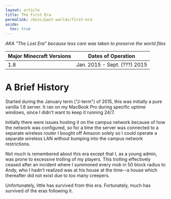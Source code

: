 ```yaml
---
layout: article
title: The First Era
permalink: /misc/past-worlds/first-era
aside:
  toc: true
---
```


_AKA "The Lost Era" because less care was taken to preserve the world files_

| Major Minecraft Versions | Dates of Operation           |
| ------------------------ | ---------------------------- |
| 1.8                      | Jan. 2015 - Sept. (???) 2015 |

# A Brief History

Started during the January term ("J-term") of 2015, this was initially a pure vanilla 1.8 server. It ran on my MacBook Pro during specific uptime windows, since I didn't want to keep it running 24/7.

Initially there were issues hosting it on the campus network because of how the network was configured, so for a time the server was connected to a separate wireless router I bought off Amazon solely so I could operate a separate wireless LAN without bumping into the campus network restrictions.

Not much is remembered about this era except that I, as a young admin, was prone to excessive trolling of my players. This trolling effectively ceased after an incident where I summoned every mob in 50 block radius to Andy, who I hadn't realized was at his house at the time--a house which thereafter did not exist due to too many creepers.

Unfortunately, little has survived from this era. Fortunately, much has survived of the eras following it.
